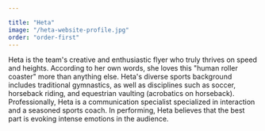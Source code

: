 ```yaml
---

title: "Heta"
image: "/heta-website-profile.jpg"
order: "order-first"
---
```


Heta is the team's creative and enthusiastic flyer who truly thrives on speed and heights. According to her own words, she loves this "human roller coaster" more than anything else. Heta's diverse sports background includes traditional gymnastics, as well as disciplines such as soccer, horseback riding, and equestrian vaulting (acrobatics on horseback). Professionally, Heta is a communication specialist specialized in interaction and a seasoned sports coach. In performing, Heta believes that the best part is evoking intense emotions in the audience.